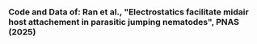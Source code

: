 ### Code and Data of: Ran et al., "Electrostatics facilitate midair host attachement in parasitic jumping nematodes", PNAS (2025)
